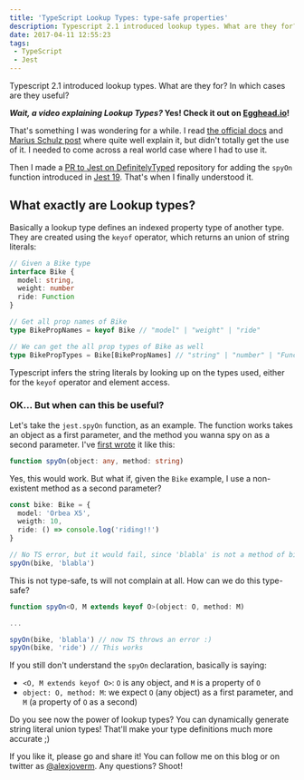 ```yaml
---
title: 'TypeScript Lookup Types: type-safe properties'
description: Typescript 2.1 introduced lookup types. What are they for? In which cases are they useful?
date: 2017-04-11 12:55:23
tags:
 - TypeScript
 - Jest
---
```


Typescript 2.1 introduced lookup types. What are they for? In which cases are they useful?

<!-- more -->

**_Wait, a video explaining Lookup Types?_ Yes! Check it out on [Egghead.io](https://egghead.io/instructors/alex-jover-morales)!**

That's something I was wondering for a while. I read [the official docs](https://www.typescriptlang.org/docs/handbook/release-notes/typescript-2-1.html) and [Marius Schulz post](https://blog.mariusschulz.com/2017/01/06/typescript-2-1-keyof-and-lookup-types) where quite well explain it, but didn't totally get the use of it. I needed to come across a real world case where I had to use it.

Then I made a [PR to Jest on DefinitelyTyped](https://github.com/DefinitelyTyped/DefinitelyTyped/pull/14867) repository for adding the `spyOn` function introduced in [Jest 19](https://facebook.github.io/jest/). That's when I finally understood it.

## What exactly are Lookup types?

Basically a lookup type defines an indexed property type of another type. They are created using the `keyof` operator, which returns an union of string literals:

```typescript
// Given a Bike type
interface Bike {
  model: string,
  weight: number
  ride: Function
}

// Get all prop names of Bike
type BikePropNames = keyof Bike // "model" | "weight" | "ride"

// We can get the all prop types of Bike as well
type BikePropTypes = Bike[BikePropNames] // "string" | "number" | "Function"
```

Typescript infers the string literals by looking up on the types used, either for the `keyof` operator and element access.

### OK... But when can this be useful?

Let's take the `jest.spyOn` function, as an example. The function works takes an object as a first parameter, and the method you wanna spy on as a second parameter. I've [first wrote](https://github.com/DefinitelyTyped/DefinitelyTyped/pull/14867/commits/46f23ff159f5944f09d366b4385b4df9bcef3ed2) it like this:

```typescript
function spyOn(object: any, method: string)
```

Yes, this would work. But what if, given the `Bike` example, I use a non-existent method as a second parameter?

```typescript
const bike: Bike = {
  model: 'Orbea X5',
  weigth: 10,
  ride: () => console.log('riding!!')
}

// No TS error, but it would fail, since 'blabla' is not a method of bike
spyOn(bike, 'blabla')
```

This is not type-safe, ts will not complain at all. How can we do this type-safe?

```typescript
function spyOn<O, M extends keyof O>(object: O, method: M)

...

spyOn(bike, 'blabla') // now TS throws an error :)
spyOn(bike, 'ride') // This works
```

If you still don't understand the `spyOn` declaration, basically is saying:

 - `<O, M extends keyof O>`: `O` is any object, and `M` is a property of `O`
 - `object: O, method: M`: we expect `O` (any object) as a first parameter, and `M` (a property of `O` as a second)

Do you see now the power of lookup types? You can dynamically generate string literal union types! That'll make your type definitions much more accurate ;)

If you like it, please go and share it! You can follow me on this blog or on twitter as [@alexjoverm](https://twitter.com/alexjoverm). Any questions? Shoot!

